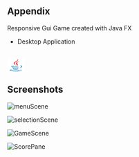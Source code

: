 
## Appendix
Responsive Gui Game created with Java FX

- Desktop Application

<div style="display: inline_block"><br> 
  <img align="center" alt="Diego-React" height="30" width="40" src="https://raw.githubusercontent.com/devicons/devicon/master/icons/java/java-original.svg"> 
</div>


## Screenshots

![menuScene](https://user-images.githubusercontent.com/52011695/209486106-2e140f7d-896d-41c5-99e2-1c57c1da43c2.png)

![selectionScene](https://user-images.githubusercontent.com/52011695/209486109-01ffe660-23e3-433f-a490-9fe4a26b8fd1.png)

![GameScene](https://user-images.githubusercontent.com/52011695/209486105-48ef2d00-8442-4451-9270-38d9289c7e2c.png)

![ScorePane](https://user-images.githubusercontent.com/52011695/209486108-571ed809-717f-449e-8118-a27461252a5a.png)
